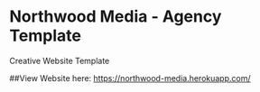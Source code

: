 # Northwood Media - Agency Template
Creative Website Template

##View Website here: https://northwood-media.herokuapp.com/
